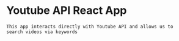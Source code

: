 # Youtube API React App
```
This app interacts directly with Youtube API and allows us to 
search videos via keywords

